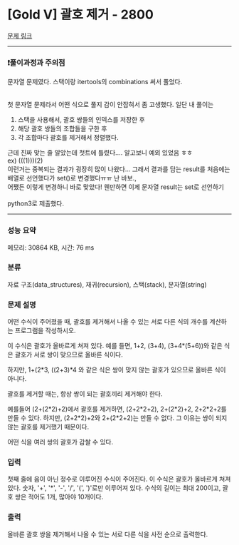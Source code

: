 # [Gold V] 괄호 제거 - 2800 

[문제 링크](https://www.acmicpc.net/problem/2800) 

---

### &#10071;풀이과정과 주의점

문자열 문제였다. 스택이랑 itertools의 combinations 써서 풀었다. <br/> <br/>


첫 문자열 문제라서 어떤 식으로 풀지 감이 안잡혀서 좀 고생했다. 일단 내 풀이는 <br/>
1. 스택을 사용해서, 괄호 쌍들의 인덱스를 저장한 후 <br/>
2. 해당 괄호 쌍들의 조합들을 구한 후 <br/>
3. 각 조합마다 괄호를 제거해서 정렬했다. <br/>

근데 진짜 맞는 줄 알았는데 첫트에 틀렸다.... 알고보니 예외 있었음 ㅎㅎ<br/> 
ex) (((1)))(2) <br/>
이런거는 중복되는 결과가 굉장히 많이 나왔다... 그래서 결과를 담는 result를 처음에는 배열로 선언했다가 set()로 변경했다ㅠㅠ 난 바보., <br/>
어쨌든 이렇게 변경하니 바로 맞았다! 웬만하면 이제 문자열 result는 set로 선언하기 <br/><br/>
python3로 제출했다.<br/>

---

### 성능 요약

메모리: 30864 KB, 시간: 76 ms

### 분류

자료 구조(data_structures), 재귀(recursion), 스택(stack), 문자열(string)

### 문제 설명

<p>어떤 수식이 주어졌을 때, 괄호를 제거해서 나올 수 있는 서로 다른 식의 개수를 계산하는 프로그램을 작성하시오.</p>

<p>이 수식은 괄호가 올바르게 쳐져 있다. 예를 들면, 1+2, (3+4), (3+4*(5+6))와 같은 식은 괄호가 서로 쌍이 맞으므로 올바른 식이다.</p>

<p>하지만, 1+(2*3, ((2+3)*4 와 같은 식은 쌍이 맞지 않는 괄호가 있으므로 올바른 식이 아니다.</p>

<p>괄호를 제거할 때는, 항상 쌍이 되는 괄호끼리 제거해야 한다.</p>

<p>예를들어 (2+(2*2)+2)에서 괄호를 제거하면, (2+2*2+2), 2+(2*2)+2, 2+2*2+2를 만들 수 있다. 하지만, (2+2*2)+2와 2+(2*2+2)는 만들 수 없다. 그 이유는 쌍이 되지 않는 괄호를 제거했기 때문이다.</p>

<p>어떤 식을 여러 쌍의 괄호가 감쌀 수 있다.</p>

### 입력 

 <p>첫째 줄에 음이 아닌 정수로 이루어진 수식이 주어진다. 이 수식은 괄호가 올바르게 쳐져있다. 숫자, '+', '*', '-', '/', '(', ')'로만 이루어져 있다. 수식의 길이는 최대 200이고, 괄호 쌍은 적어도 1개, 많아야 10개이다. </p>

### 출력 

 <p>올바른 괄호 쌍을 제거해서 나올 수 있는 서로 다른 식을 사전 순으로 출력한다.</p>

